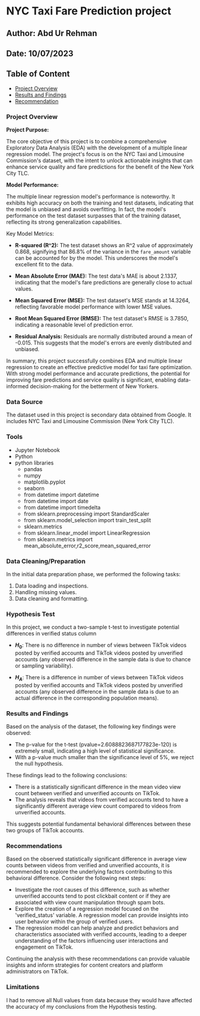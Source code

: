 # NYC Taxi Fare Prediction project

## Author: Abd Ur Rehman

## Date: 10/07/2023

## Table of Content

- [Project Overview](#project-overview)
- [Results and Findings](#results-and-findings)
- [Recommendation](#recommendations)

### Project Overview

**Project Purpose:**

The core objective of this project is to combine a comprehensive Exploratory Data Analysis (EDA) with the development of a multiple linear regression model. The project's focus is on the NYC Taxi and Limousine Commission's dataset, with the intent to unlock actionable insights that can enhance service quality and fare predictions for the benefit of the New York City TLC.

**Model Performance:**

The multiple linear regression model's performance is noteworthy. It exhibits high accuracy on both the training and test datasets, indicating that the model is unbiased and avoids overfitting. In fact, the model's performance on the test dataset surpasses that of the training dataset, reflecting its strong generalization capabilities.

Key Model Metrics:

- **R-squared (R^2):** The test dataset shows an R^2 value of approximately 0.868, signifying that 86.8% of the variance in the `fare_amount` variable can be accounted for by the model. This underscores the model's excellent fit to the data.

- **Mean Absolute Error (MAE):** The test data's MAE is about 2.1337, indicating that the model's fare predictions are generally close to actual values.

- **Mean Squared Error (MSE):** The test dataset's MSE stands at 14.3264, reflecting favorable model performance with lower MSE values.

- **Root Mean Squared Error (RMSE):** The test dataset's RMSE is 3.7850, indicating a reasonable level of prediction error.

- **Residual Analysis:** Residuals are normally distributed around a mean of -0.015. This suggests that the model's errors are evenly distributed and unbiased.

In summary, this project successfully combines EDA and multiple linear regression to create an effective predictive model for taxi fare optimization. With strong model performance and accurate predictions, the potential for improving fare predictions and service quality is significant, enabling data-informed decision-making for the betterment of New Yorkers.

### Data Source

The dataset used in this project is secondary data obtained from Google. It includes NYC Taxi and Limousine Commission (New York City TLC).

### Tools

- Jupyter Notebook
- Python
- python libraries
  - pandas
  - numpy
  - matplotlib.pyplot
  - seaborn
  - from datetime import datetime
  - from datetime import date
  - from datetime import timedelta
  - from sklearn.preprocessing import StandardScaler
  - from sklearn.model_selection import train_test_split
  - sklearn.metrics
  - from sklearn.linear_model import LinearRegression
  - from sklearn.metrics import mean_absolute_error,r2_score,mean_squared_error

### Data Cleaning/Preparation

In the initial data preparation phase, we performed the following tasks:

1. Data loading and inspections.
2. Handling missing values.
3. Data cleaning and formatting.

### Hypothesis Test

In this project, we conduct a two-sample t-test to investigate potential differences in verified status column

- **$H_0$**: There is no difference in number of views between TikTok videos posted by verified accounts and TikTok videos posted by unverified accounts (any observed difference in the sample data is due to chance or sampling variability).

- **$H_A$**: There is a difference in number of views between TikTok videos posted by verified accounts and TikTok videos posted by unverified accounts (any observed difference in the sample data is due to an actual difference in the corresponding population means).

### Results and Findings

Based on the analysis of the dataset, the following key findings were observed:

- The p-value for the t-test (pvalue=2.6088823687177823e-120) is extremely small, indicating a high level of statistical significance.
- With a p-value much smaller than the significance level of 5%, we reject the null hypothesis.

These findings lead to the following conclusions:

- There is a statistically significant difference in the mean video view count between verified and unverified accounts on TikTok.
- The analysis reveals that videos from verified accounts tend to have a significantly different average view count compared to videos from unverified accounts.

This suggests potential fundamental behavioral differences between these two groups of TikTok accounts.

### Recommendations

Based on the observed statistically significant difference in average view counts between videos from verified and unverified accounts, it is recommended to explore the underlying factors contributing to this behavioral difference. Consider the following next steps:

- Investigate the root causes of this difference, such as whether unverified accounts tend to post clickbait content or if they are associated with view count manipulation through spam bots.
- Explore the creation of a regression model focused on the 'verified_status' variable. A regression model can provide insights into user behavior within the group of verified users.
- The regression model can help analyze and predict behaviors and characteristics associated with verified accounts, leading to a deeper understanding of the factors influencing user interactions and engagement on TikTok.

Continuing the analysis with these recommendations can provide valuable insights and inform strategies for content creators and platform administrators on TikTok.

### Limitations

I had to remove all Null values from data because they would have affected the accuracy of my conclusions from the Hypothesis testing.
